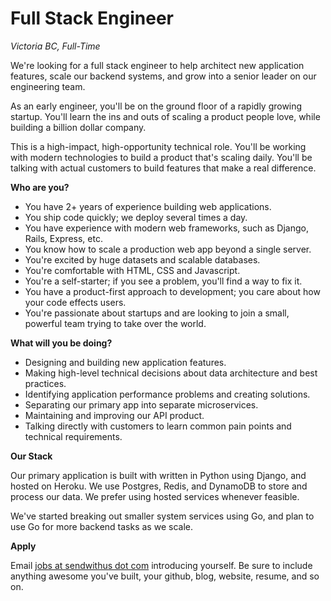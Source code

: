# Full Stack Engineer

_Victoria BC, Full-Time_

We're looking for a full stack engineer to help architect new application features, scale our backend systems, and grow into a senior leader on our engineering team.

<!-- more -->

As an early engineer, you'll be on the ground floor of a rapidly growing startup. You'll learn the ins and outs of scaling a product people love, while building a billion dollar company.

This is a high-impact, high-opportunity technical role. You'll be working with modern technologies to build a product that's scaling daily. You'll be talking with actual customers to build features that make a real difference. 


__Who are you?__

* You have 2+ years of experience building web applications.
* You ship code quickly; we deploy several times a day.
* You have experience with modern web frameworks, such as Django, Rails, Express, etc.
* You know how to scale a production web app beyond a single server.
* You're excited by huge datasets and scalable databases.
* You're comfortable with HTML, CSS and Javascript.
* You're a self-starter; if you see a problem, you'll find a way to fix it.
* You have a product-first approach to development; you care about how your code effects users.
* You're passionate about startups and are looking to join a small, powerful team trying to take over the world.
 

__What will you be doing?__

* Designing and building new application features.
* Making high-level technical decisions about data architecture and best practices.
* Identifying application performance problems and creating solutions.
* Separating our primary app into separate microservices.
* Maintaining and improving our API product.
* Talking directly with customers to learn common pain points and technical requirements.


__Our Stack__

Our primary application is built with written in Python using Django, and hosted on Heroku. We use Postgres, Redis, and DynamoDB to store and process our data. We prefer using hosted services whenever feasible.

We've started breaking out smaller system services using Go, and plan to use Go for more backend tasks as we scale.


__Apply__

Email [jobs at sendwithus dot com](mailto:jobs@sendwithus.com) introducing yourself. Be sure to include anything awesome you've built, your github, blog, website, resume, and so on.
